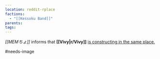 ```yaml
---
location: reddit-rplace
factions:
  - "[[Kessoku Band]]"
parents: 
tags: 
---
```

*[[MEMちょ]]* informs that **[[Vivy|r/Vivy]]** [is constructing in the same place.](https://discord.com/channels/1093664259273130084/1131230952119615600/1131577919169368105)

#needs-image
